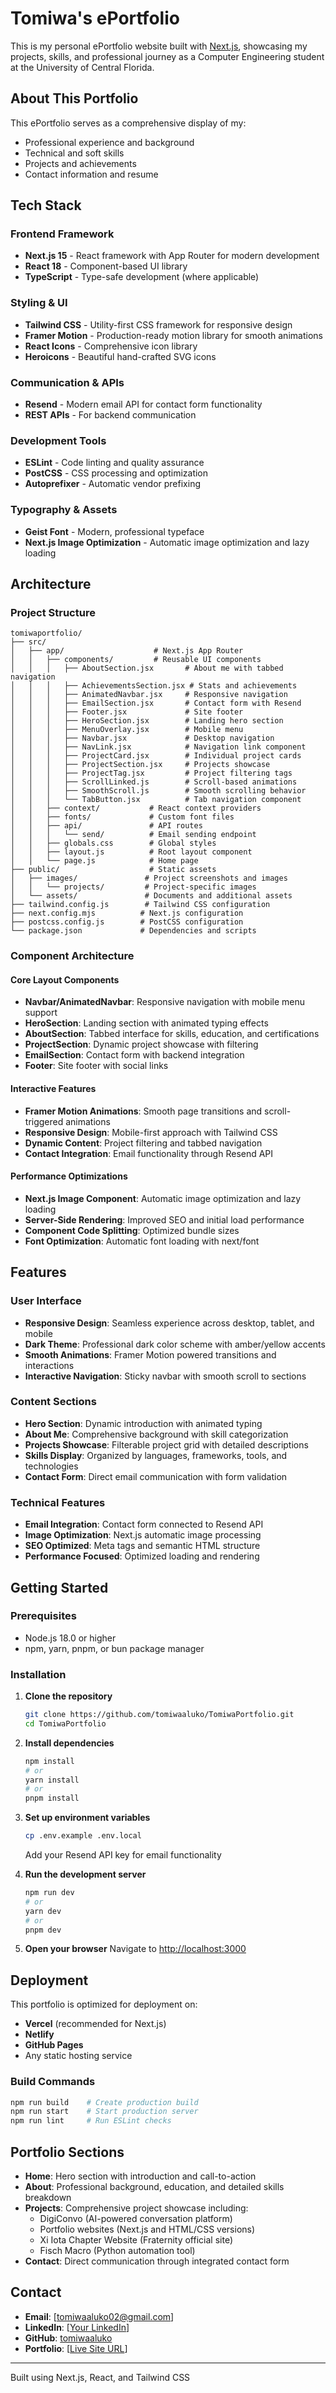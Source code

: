 # Tomiwa's ePortfolio

This is my personal ePortfolio website built with [Next.js](https://nextjs.org), showcasing my projects, skills, and professional journey as a Computer Engineering student at the University of Central Florida.

## About This Portfolio

This ePortfolio serves as a comprehensive display of my:

- Professional experience and background
- Technical and soft skills
- Projects and achievements
- Contact information and resume

## Tech Stack

### Frontend Framework

- **Next.js 15** - React framework with App Router for modern development
- **React 18** - Component-based UI library
- **TypeScript** - Type-safe development (where applicable)

### Styling & UI

- **Tailwind CSS** - Utility-first CSS framework for responsive design
- **Framer Motion** - Production-ready motion library for smooth animations
- **React Icons** - Comprehensive icon library
- **Heroicons** - Beautiful hand-crafted SVG icons

### Communication & APIs

- **Resend** - Modern email API for contact form functionality
- **REST APIs** - For backend communication

### Development Tools

- **ESLint** - Code linting and quality assurance
- **PostCSS** - CSS processing and optimization
- **Autoprefixer** - Automatic vendor prefixing

### Typography & Assets

- **Geist Font** - Modern, professional typeface
- **Next.js Image Optimization** - Automatic image optimization and lazy loading

## Architecture

### Project Structure

```
tomiwaportfolio/
├── src/
│   ├── app/                    # Next.js App Router
│   │   ├── components/         # Reusable UI components
│   │   │   ├── AboutSection.jsx       # About me with tabbed navigation
│   │   │   ├── AchievementsSection.jsx # Stats and achievements
│   │   │   ├── AnimatedNavbar.jsx     # Responsive navigation
│   │   │   ├── EmailSection.jsx       # Contact form with Resend
│   │   │   ├── Footer.jsx             # Site footer
│   │   │   ├── HeroSection.jsx        # Landing hero section
│   │   │   ├── MenuOverlay.jsx        # Mobile menu
│   │   │   ├── Navbar.jsx             # Desktop navigation
│   │   │   ├── NavLink.jsx            # Navigation link component
│   │   │   ├── ProjectCard.jsx        # Individual project cards
│   │   │   ├── ProjectSection.jsx     # Projects showcase
│   │   │   ├── ProjectTag.jsx         # Project filtering tags
│   │   │   ├── ScrollLinked.js        # Scroll-based animations
│   │   │   ├── SmoothScroll.js        # Smooth scrolling behavior
│   │   │   └── TabButton.jsx          # Tab navigation component
│   │   ├── context/           # React context providers
│   │   ├── fonts/             # Custom font files
│   │   ├── api/               # API routes
│   │   │   └── send/          # Email sending endpoint
│   │   ├── globals.css        # Global styles
│   │   ├── layout.js          # Root layout component
│   │   └── page.js            # Home page
├── public/                    # Static assets
│   ├── images/               # Project screenshots and images
│   │   └── projects/         # Project-specific images
│   └── assets/               # Documents and additional assets
├── tailwind.config.js        # Tailwind CSS configuration
├── next.config.mjs          # Next.js configuration
├── postcss.config.js        # PostCSS configuration
└── package.json             # Dependencies and scripts
```

### Component Architecture

#### **Core Layout Components**

- **Navbar/AnimatedNavbar**: Responsive navigation with mobile menu support
- **HeroSection**: Landing section with animated typing effects
- **AboutSection**: Tabbed interface for skills, education, and certifications
- **ProjectSection**: Dynamic project showcase with filtering
- **EmailSection**: Contact form with backend integration
- **Footer**: Site footer with social links

#### **Interactive Features**

- **Framer Motion Animations**: Smooth page transitions and scroll-triggered animations
- **Responsive Design**: Mobile-first approach with Tailwind CSS
- **Dynamic Content**: Project filtering and tabbed navigation
- **Contact Integration**: Email functionality through Resend API

#### **Performance Optimizations**

- **Next.js Image Component**: Automatic image optimization and lazy loading
- **Server-Side Rendering**: Improved SEO and initial load performance
- **Component Code Splitting**: Optimized bundle sizes
- **Font Optimization**: Automatic font loading with next/font

## Features

### User Interface

- **Responsive Design**: Seamless experience across desktop, tablet, and mobile
- **Dark Theme**: Professional dark color scheme with amber/yellow accents
- **Smooth Animations**: Framer Motion powered transitions and interactions
- **Interactive Navigation**: Sticky navbar with smooth scroll to sections

### Content Sections

- **Hero Section**: Dynamic introduction with animated typing
- **About Me**: Comprehensive background with skill categorization
- **Projects Showcase**: Filterable project grid with detailed descriptions
- **Skills Display**: Organized by languages, frameworks, tools, and technologies
- **Contact Form**: Direct email communication with form validation

### Technical Features

- **Email Integration**: Contact form connected to Resend API
- **Image Optimization**: Next.js automatic image processing
- **SEO Optimized**: Meta tags and semantic HTML structure
- **Performance Focused**: Optimized loading and rendering

## Getting Started

### Prerequisites

- Node.js 18.0 or higher
- npm, yarn, pnpm, or bun package manager

### Installation

1. **Clone the repository**

   ```bash
   git clone https://github.com/tomiwaaluko/TomiwaPortfolio.git
   cd TomiwaPortfolio
   ```

2. **Install dependencies**

   ```bash
   npm install
   # or
   yarn install
   # or
   pnpm install
   ```

3. **Set up environment variables**

   ```bash
   cp .env.example .env.local
   ```

   Add your Resend API key for email functionality

4. **Run the development server**

   ```bash
   npm run dev
   # or
   yarn dev
   # or
   pnpm dev
   ```

5. **Open your browser**
   Navigate to [http://localhost:3000](http://localhost:3000)

## Deployment

This portfolio is optimized for deployment on:

- **Vercel** (recommended for Next.js)
- **Netlify**
- **GitHub Pages**
- Any static hosting service

### Build Commands

```bash
npm run build    # Create production build
npm run start    # Start production server
npm run lint     # Run ESLint checks
```

## Portfolio Sections

- **Home**: Hero section with introduction and call-to-action
- **About**: Professional background, education, and detailed skills breakdown
- **Projects**: Comprehensive project showcase including:
  - DigiConvo (AI-powered conversation platform)
  - Portfolio websites (Next.js and HTML/CSS versions)
  - Xi Iota Chapter Website (Fraternity official site)
  - Fisch Macro (Python automation tool)
- **Contact**: Direct communication through integrated contact form

## Contact

- **Email**: [tomiwaaluko02@gmail.com]
- **LinkedIn**: [[Your LinkedIn](https://www.linkedin.com/in/olatomiwaaluko/)]
- **GitHub**: [tomiwaaluko](https://github.com/tomiwaaluko)
- **Portfolio**: [[Live Site URL](https://tomiwaaluko.com/)]

---

Built using Next.js, React, and Tailwind CSS
